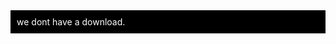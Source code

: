 <div style="background-color:black; color:white; padding:10px;">
    we dont have a download.
</div>
